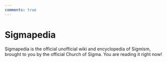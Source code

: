 ```yaml
---
comments: true
---
```

# Sigmapedia

Sigmapedia is the official unofficial wiki and encyclopedia of Sigmism, brought to you by the official Church of Sigma. You are reading it right now!

